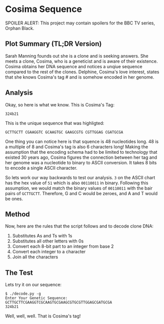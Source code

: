 # Cosima Sequence #
SPOILER ALERT: This project may contain spoilers for the BBC TV series, Orphan Black.

## Plot Summary (TL;DR Version) ##
Sarah Manning founds out she is a clone and is seeking answers. She meets a clone, Cosima, who is a geneticist and is aware of their existence. Cosima obtains her DNA sequence and notices a unqiue sequence compared to the rest of the clones. Delphine, Cosima's love interest, states that she knows Cosima's tag # and is somehow encoded in her genome.

## Analysis ##
Okay, so here is what we know. This is Cosima's Tag: 

    324b21 
    
This is the unique sequence that was highligted:

    GCTTGCTT CGAAGGTC GCAAGTGC GAAGCGTG CGTTGGAG CGATGCGA

One thing you can notice here is that squence is 48 nucleotides long. 48 is a multiple of 8 and Cosima's tag is also 6 characters long! Making the assumption that the encoding schema had to be limited to technology that existed 30 years ago, Cosima figures the connection between her tag and her genome was a nucleotide to binary to ASCII conversion. It takes 8 bits to encode a single ASCII character.

So lets work our way backwards to test our analysis. `3` on the ASCII chart has the hex value of `51` which is also `00110011` in binary. Following this assumption, we would match the binary values of `00110011` with the bair pairs of `GCTTGCTT`. Therefore, G and C would be zeroes, and A and T would be ones.

## Method ##
Now, here are the rules that the script follows and to decode clone DNA:

1. Substitutes As and Ts with 1s
1. Substitutes all other letters with 0s
1. Convert each 8-bit part to an integer from base 2
1. Convert each integer to a character
1. Join all the characters

## The Test ##
Lets try it on our sequence:

    $ ./decode.py -g
    Enter Your Genetic Sequence: GCTTGCTTCGAAGGTCGCAAGTGCGAAGCGTGCGTTGGAGCGATGCGA
    324b21

Well, well, well. That is Cosima's tag!
